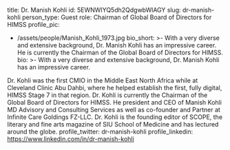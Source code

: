 title: Dr. Manish Kohli
id: 5EWNWIYQ5dh2QdgwbWlAGY
slug: dr-manish-kohli
person_type: Guest
role: Chairman of Global Board of Directors for HIMSS
profile_pic:
  - /assets/people/Manish_Kohli_1973.jpg
bio_short: >-
  With a very diverse and extensive background, Dr. Manish Kohli has an
  impressive career. He is currently the Chairman of the Global Board of
  Directors for HIMSS. 
bio: >-
  With a very diverse and extensive background, Dr. Manish Kohli has an
  impressive career.

  Dr. Kohli was the first CMIO in the Middle East North Africa while at
  Cleveland Clinic Abu Dahbi, where he helped establish the first, fully
  digital, HIMSS Stage 7 in that region. Dr. Kohli is currently the Chairman of
  the Global Board of Directors for HIMSS. He president and CEO of Manish Kohli
  MD Advisory and Consulting Services as well as co-founder and Partner at
  Infinite Care Goldings FZ-LLC. Dr. Kohli is the founding editor of SCOPE, the
  literary and fine arts magazine of SIU School of Medicine and has lectured
  around the globe. 
profile_twitter: dr-manish-kohli
profile_linkedin: https://www.linkedin.com/in/dr-manish-kohli
